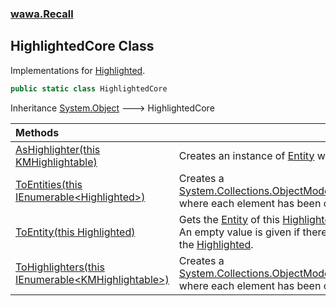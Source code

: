 ### [wawa.Recall](wawa.Recall.md 'wawa.Recall')

## HighlightedCore Class

Implementations for [Highlighted](Highlighted.md 'wawa.Recall.Highlighted').

```csharp
public static class HighlightedCore
```

Inheritance [System.Object](https://docs.microsoft.com/en-us/dotnet/api/System.Object 'System.Object') &#129106; HighlightedCore

| Methods | |
| :--- | :--- |
| [AsHighlighter(this KMHighlightable)](HighlightedCore.AsHighlighter(KMHighlightable).md 'wawa.Recall.HighlightedCore.AsHighlighter(this KMHighlightable)') | Creates an instance of [Entity](Entity.md 'wawa.Recall.Entity') where [Solvable](Entity.Solvable.md 'wawa.Recall.Entity.Solvable') is set. |
| [ToEntities(this IEnumerable&lt;Highlighted&gt;)](HighlightedCore.ToEntities(IEnumerable{Highlighted}).md 'wawa.Recall.HighlightedCore.ToEntities(this System.Collections.Generic.IEnumerable<wawa.Recall.Highlighted>)') | Creates a [System.Collections.ObjectModel.ReadOnlyCollection&lt;&gt;](https://docs.microsoft.com/en-us/dotnet/api/System.Collections.ObjectModel.ReadOnlyCollection-1 'System.Collections.ObjectModel.ReadOnlyCollection`1') where each element has been converted. |
| [ToEntity(this Highlighted)](HighlightedCore.ToEntity(Highlighted).md 'wawa.Recall.HighlightedCore.ToEntity(this wawa.Recall.Highlighted)') | Gets the [Entity](Entity.md 'wawa.Recall.Entity') of this [Highlighted](Highlighted.md 'wawa.Recall.Highlighted').<br/>An empty value is given if there is no attached [Entity](Entity.md 'wawa.Recall.Entity') on the [Highlighted](Highlighted.md 'wawa.Recall.Highlighted'). |
| [ToHighlighters(this IEnumerable&lt;KMHighlightable&gt;)](HighlightedCore.ToHighlighters(IEnumerable{KMHighlightable}).md 'wawa.Recall.HighlightedCore.ToHighlighters(this System.Collections.Generic.IEnumerable<KMHighlightable>)') | Creates a [System.Collections.ObjectModel.ReadOnlyCollection&lt;&gt;](https://docs.microsoft.com/en-us/dotnet/api/System.Collections.ObjectModel.ReadOnlyCollection-1 'System.Collections.ObjectModel.ReadOnlyCollection`1') where each element has been converted. |
